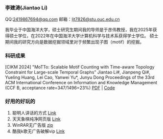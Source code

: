 ### 李建涛(Jiantao Li)

QQ:2419867694@qq.com
邮箱：ljt7826@stu.ouc.edu.cn

我毕业于中国海洋大学，硕士研究生期间我的导师是于彦伟教授，我在2025年获得硕士学位，在2022年在中国海洋大学计算机科学与技术系获得学士学位。
硕士期间我的研究方向是数据挖掘领域里对于频繁出现子图（motif）的挖掘。

### 科研成果

[CIKM 2024] "MoTTo: Scalable Motif Counting with Time-aware Topology Constraint for Large-scale Temporal Graphs"
Jiantao Li#, Jianpeng Qi#, Yueling Huang, Lei Cao, Yanwei Yu*, Junyu Dong
Proceedings of the 33rd ACM International Conference on Information and Knowledge Management
(CCF B, acceptance rate=347/1496=23%)
[PDF](资源/0.pdf) | [Code](https://github.com/bone38ljtnn/motif-counting)




### 好用的好玩的
1. 聪明人讲话的方式 [Link](资源/聪明人讲话的方式.html)  
2. 天天象棋纯净网页版 [Link](https://h5login.qqchess.qq.com/)  
3. WinRAR无广告版 [zip](资源/winrar.zip)
4. 酷我k歌无广告破解vip [Link](资源/kuwo.7z)
